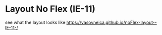 # Layout No Flex (IE-11)
see what the layout looks like https://vasovneica.github.io/noFlex-layout--IE-11-/
